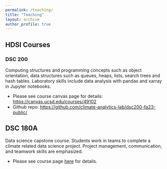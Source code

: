 ```yaml
---
permalink: /teaching/
title: "Teaching"
layout: archive
author_profile: true
---
```


## HDSI Courses

### DSC 200

Computing structures and programming concepts such as object orientation, data structures such as queues, heaps, lists, search trees and hash tables. Laboratory skills include data analysis with pandas and xarray in Jupyter notebooks.

 - Please see course canvas page for details: <https://canvas.ucsd.edu/courses/49102>
 - Github repo: <https://github.com/climate-analytics-lab/dsc200-fa23-public/>

## DSC 180A

Data science capstone course. Students work in teams to complete a climate related data science project. Project management, communication, and teamwork skills are emphasized. 

 - Please see course page [here](/dsc_180) for details.
